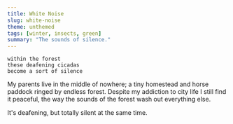 ```yaml
---
title: White Noise
slug: white-noise
theme: unthemed
tags: [winter, insects, green]
summary: "The sounds of silence."
---
```


```
within the forest
these deafening cicadas
become a sort of silence
```

My parents live in the middle of nowhere; a tiny homestead and horse paddock ringed by endless forest.
Despite my addiction to city life I still find it peaceful, the way the sounds of the forest wash out everything else.

It's deafening, but totally silent at the same time.
